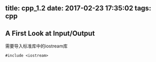 title: cpp_1.2
date: 2017-02-23 17:35:02
tags: cpp
---

## A First Look at Input/Output

需要导入标准库中的iostream库

    #include <iostream>



